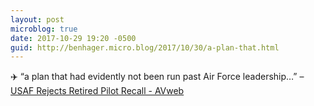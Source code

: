 ```yaml
---
layout: post
microblog: true
date: 2017-10-29 19:20 -0500
guid: http://benhager.micro.blog/2017/10/30/a-plan-that.html
---
```

✈️ “a plan that had evidently not been run past Air Force leadership…” – [USAF Rejects Retired Pilot Recall - AVweb](https://www.avweb.com/avwebflash/news/USAF-Rejects-Retired-Pilot-Recall-229816-1.html)
